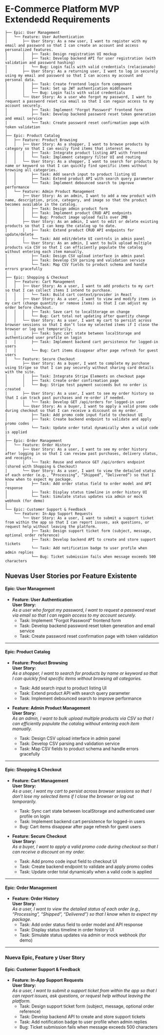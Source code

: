 # **E-Commerce Platform MVP Extendedd Requirements**

```text
├── Epic: User Management
│   └── Feature: User Authentication
│       ├── User Story: As a new user, I want to register with my email and password so that I can create an account and access personalized features.
│       │   ├── Task: Design registration UI mockup
│       │   ├── Task: Develop backend API for user registration (with validation and password hashing)
│       │   └── Bug: Login fails with valid credentials (relacionado)
│       ├── User Story: As a returning user, I want to log in securely using my email and password so that I can access my account and personal data.
│       │   ├── Task: Create frontend login form component
│       │   ├── Task: Set up JWT authentication middleware
│       │   └── Bug: Login fails with valid credentials
│       └── User Story: As a user who forgot my password, I want to request a password reset via email so that I can regain access to my account securely.
│           ├── Task: Implement "Forgot Password" frontend form
│           ├── Task: Develop backend password reset token generation and email service
│           └── Task: Create password reset confirmation page with token validation
│
├── Epic: Product Catalog
│   ├── Feature: Product Browsing
│   │   ├── User Story: As a shopper, I want to browse products by category so that I can easily find items that interest me.
│   │   │   ├── Task: Integrate product listing API with frontend
│   │   │   └── Task: Implement category filter UI and routing
│   │   └── User Story: As a shopper, I want to search for products by name or keyword so that I can quickly find specific items without browsing all categories.
│   │       ├── Task: Add search input to product listing UI
│   │       ├── Task: Extend product API with search query parameter
│   │       └── Task: Implement debounced search to improve performance
│   └── Feature: Admin Product Management
│       ├── User Story: As an admin, I want to add a new product with name, description, price, category, and image so that the product becomes available in the catalog.
│       │   ├── Task: Design admin product form
│       │   ├── Task: Implement product CRUD API endpoints
│       │   └── Bug: Product image upload fails over 2MB
│       ├── User Story: As an admin, I want to edit or delete existing products so that I can keep the catalog up to date.
│       │   ├── Task: Extend product CRUD API endpoints for update/delete
│       │   └── Task: Add edit/delete UI controls in admin panel
│       └── User Story: As an admin, I want to bulk upload multiple products via CSV so that I can efficiently populate the catalog without entering each item manually.
│           ├── Task: Design CSV upload interface in admin panel
│           ├── Task: Develop CSV parsing and validation service
│           └── Task: Map CSV fields to product schema and handle errors gracefully
│
├── Epic: Shopping & Checkout
│   ├── Feature: Cart Management
│   │   ├── User Story: As a user, I want to add products to my cart so that I can collect items I intend to purchase.
│   │   │   └── Task: Build cart context/provider in React
│   │   ├── User Story: As a user, I want to view and modify items in my cart (change quantity or remove items) so that I can adjust my order before checkout.
│   │   │   ├── Task: Save cart to localStorage on change
│   │   │   └── Bug: Cart total not updating after quantity change
│   │   └── User Story: As a user, I want my cart to persist across browser sessions so that I don’t lose my selected items if I close the browser or log out temporarily.
│   │       ├── Task: Sync cart state between localStorage and authenticated user profile on login
│   │       ├── Task: Implement backend cart persistence for logged-in users
│   │       └── Bug: Cart items disappear after page refresh for guest users
│   └── Feature: Secure Checkout
│       ├── User Story: As a buyer, I want to complete my purchase using Stripe so that I can pay securely without sharing card details with the site.
│       │   ├── Task: Integrate Stripe Elements on checkout page
│       │   ├── Task: Create order confirmation page
│       │   └── Bug: Stripe test payment succeeds but no order is created
│       ├── User Story: As a user, I want to see my order history so that I can track past purchases and re-order if needed.
│       │   └── Task: Develop GET /api/orders for logged-in user
│       └── User Story: As a buyer, I want to apply a valid promo code during checkout so that I can receive a discount on my order.
│           ├── Task: Add promo code input field to checkout UI
│           ├── Task: Create backend endpoint to validate and apply promo codes
│           └── Task: Update order total dynamically when a valid code is applied
│
├── Epic: Order Management
│   └── Feature: Order History
│       ├── User Story: As a user, I want to see my order history after logging in so that I can review past purchases, delivery status, and receipts.
│       │   └── Task: Reuse and enhance GET /api/orders endpoint (shared with Shopping & Checkout)
│       └── User Story: As a user, I want to view the detailed status of each order (e.g., “Processing”, “Shipped”, “Delivered”) so that I know when to expect my package.
│           ├── Task: Add order status field to order model and API response
│           ├── Task: Display status timeline in order history UI
│           └── Task: Simulate status updates via admin or mock webhook (for demo)
│
└── Epic: Customer Support & Feedback
    └── Feature: In-App Support Requests
        └── User Story: As a user, I want to submit a support ticket from within the app so that I can report issues, ask questions, or request help without leaving the platform.
            ├── Task: Design support ticket form (subject, message, optional order reference)
            ├── Task: Develop backend API to create and store support tickets
            └── Task: Add notification badge to user profile when admin replies
            └── Bug: Ticket submission fails when message exceeds 500 characters
```


## **Nuevas User Stories por Feature Existente**

#### **Epic: User Management**
- **Feature: User Authentication**  
  **User Story:**  
  *As a user who forgot my password, I want to request a password reset via email so that I can regain access to my account securely.*  
  - Task: Implement "Forgot Password" frontend form  
  - Task: Develop backend password reset token generation and email service  
  - Task: Create password reset confirmation page with token validation  

---

#### **Epic: Product Catalog**
- **Feature: Product Browsing**  
  **User Story:**  
  *As a shopper, I want to search for products by name or keyword so that I can quickly find specific items without browsing all categories.*  
  - Task: Add search input to product listing UI  
  - Task: Extend product API with search query parameter  
  - Task: Implement debounced search to improve performance  

- **Feature: Admin Product Management**  
  **User Story:**  
  *As an admin, I want to bulk upload multiple products via CSV so that I can efficiently populate the catalog without entering each item manually.*  
  - Task: Design CSV upload interface in admin panel  
  - Task: Develop CSV parsing and validation service  
  - Task: Map CSV fields to product schema and handle errors gracefully  

---

#### **Epic: Shopping & Checkout**
- **Feature: Cart Management**  
  **User Story:**  
  *As a user, I want my cart to persist across browser sessions so that I don’t lose my selected items if I close the browser or log out temporarily.*  
  - Task: Sync cart state between localStorage and authenticated user profile on login  
  - Task: Implement backend cart persistence for logged-in users  
  - Bug: Cart items disappear after page refresh for guest users  

- **Feature: Secure Checkout**  
  **User Story:**  
  *As a buyer, I want to apply a valid promo code during checkout so that I can receive a discount on my order.*  
  - Task: Add promo code input field to checkout UI  
  - Task: Create backend endpoint to validate and apply promo codes  
  - Task: Update order total dynamically when a valid code is applied  

---

#### **Epic: Order Management**
- **Feature: Order History**  
  **User Story:**  
  *As a user, I want to view the detailed status of each order (e.g., “Processing”, “Shipped”, “Delivered”) so that I know when to expect my package.*  
  - Task: Add order status field to order model and API response  
  - Task: Display status timeline in order history UI  
  - Task: Simulate status updates via admin or mock webhook (for demo)  

---

### **Nueva Epic, Feature y User Story**

#### **Epic: Customer Support & Feedback**
- **Feature: In-App Support Requests**  
  **User Story:**  
  *As a user, I want to submit a support ticket from within the app so that I can report issues, ask questions, or request help without leaving the platform.*  
  - Task: Design support ticket form (subject, message, optional order reference)  
  - Task: Develop backend API to create and store support tickets  
  - Task: Add notification badge to user profile when admin replies  
  - Bug: Ticket submission fails when message exceeds 500 characters  

